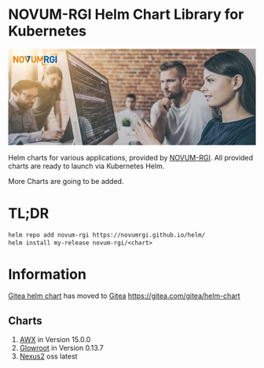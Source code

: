 # NOVUM-RGI Helm Chart Library for Kubernetes

![NOVUM-RGI](images/novum_visual.jpg)

Helm charts for various applications, provided by [NOVUM-RGI](https://www.novum-rgi.com/).
All provided charts are ready to launch via Kubernetes Helm.

More Charts are going to be added.

# TL;DR

```
helm repo add novum-rgi https://novumrgi.github.io/helm/
helm install my-release novum-rgi/<chart>
```

# Information

[Gitea helm chart](https://gitea.com/gitea/helm-chart) has moved to [Gitea](https://www.gitea.com) https://gitea.com/gitea/helm-chart

## Charts

1. [AWX](charts/awx/README.md) in Version 15.0.0
2. [Glowroot](charts/glowroot/README.md) in Version 0.13.7
3. [Nexus2](charts/nexus2/README.md) oss latest